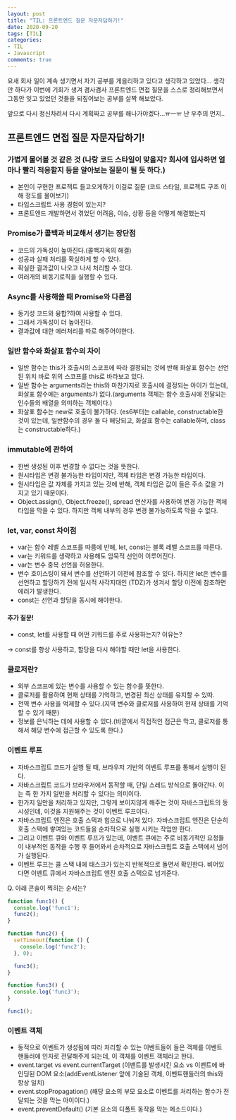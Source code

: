 ```yaml
---
layout: post
title: "TIL: 프론트엔드 질문 자문자답하기!"
date: 2020-09-20
tags: [TIL]
categories:
- TIL
- Javascript
comments: true
---
```


요새 회사 일이 계속 생기면서 자기 공부를 게을리하고 있다고 생각하고 있었다... 생각만 하다가 이번에 기회가 생겨 겸사겸사 프론트엔드 면접 질문을 스스로 정리해보면서 그동안 잊고 있었던 것들을 되짚어보는 공부를 살짝 해보았다.

앞으로 다시 정신차려서 다시 계획짜고 공부를 해나가야겠다...ㅠㅡㅠ 난 우주의 먼지..

## 프론트엔드 면접 질문 자문자답하기!

### 가볍게 물어볼 것 같은 것 (나랑 코드 스타일이 맞을지? 회사에 입사하면 얼마나 빨리 적응할지 등을 알아보는 질문이 될 듯 하다.)

* 본인이 구현한 프로젝트 들고오게하기 이걸로 질문 (코드 스타일, 프로젝트 구조 이해 정도를 물어보기)
* 타입스크립트 사용 경험이 있는지?
* 프론트엔드 개발하면서 겪었던 어려움, 이슈, 상황 등을 어떻게 해결했는지

### Promise가 콜백과 비교해서 생기는 장단점
	
* 코드의 가독성이 높아진다.(콜백지옥의 해결)
* 성공과 실패 처리를 확실하게 할 수 있다.
* 확실한 결과값이 나오고 나서 처리할 수 있다.
* 여러개의 비동기로직을 실행할 수 있다.

### Async를 사용해쓸 때 Promise와 다른점

* 동기성 코드와 융합?하여 사용할 수 있다.
* 그래서 가독성이 더 높아진다.
* 결과값에 대한 에러처리를 따로 해주어야한다.

### 일반 함수와 화살표 함수의 차이

* 일반 함수는 this가 호출시의 스코프에 따라 결정되는 것에 반해 화살표 함수는 선언된 위치 바로 위의 스코프를 this로 바라보고 있다.
* 일반 함수는 arguments라는 this와 마찬가지로 호출시에 결정되는 아이가 있는데, 화살표 함수에는 arguments가 없다.(arguments 객체는 함수 호출시에 전달되는 인수들의 배열을 의미하는 객체이다.)
* 화살표 함수는 new로 호출이 불가하다. (es6부터는 callable, constructable한 것이 있는데, 일반함수의 경우 둘 다 해당되고, 화살표 함수는 callable하며, class는 constructable하다.)

### immutable에 관하여

* 한번 생성된 이후 변경할 수 없다는 것을 뜻한다.
* 원시타입은 변경 불가능한 타입이지만, 객체 타입은 변경 가능한 타입이다.
* 원시타입은 값 자체를 가지고 있는 것에 반해, 객체 타입은 값이 들은 주소 값을 가지고 있기 때문이다.
* Object.assign(), Object.freeze(), spread 연산자를 사용하여 변경 가능한 객체타입을 막을 수 있다. 하지만 객체 내부의 경우 변경 불가능하도록 막을 수 없다.

### let, var, const 차이점

* var는 함수 레벨 스코프를 따름에 반해, let, const는 블록 레벨 스코프를 따른다.
* var는 키워드를 생략하고 사용해도 암묵적 선언이 이루어진다.
* var는 변수 중복 선언을 허용한다.	
* 변수 호이스팅이 돼서 변수를 선언하기 이전에 참조할 수 있다. 하지만 let은 변수를 선언하고 할당하기 전에 일시적 사각지대인 (TDZ)가 생겨서 할당 이전에 참조하면 에러가 발생한다.
* const는 선언과 할당을 동시에 해야한다.

#### 추가 질문!

* const, let를 사용할 때 어떤 키워드를 주로 사용하는지? 이유는?

-> const를 항상 사용하고, 할당을 다시 해야할 때만 let을 사용한다.

### 클로저란?

* 외부 스코프에 있는 변수를 사용할 수 있는 함수를 뜻한다.
* 클로저를 활용하여 현재 상태를 기억하고, 변경된 최신 상태를 유지할 수 있따.
* 전역 변수 사용을 억제할 수 있다.(지역 변수와 클로저를 사용하여 현재 상태를 기억할 수 있기 때문)
* 정보를 은닉하는 데에 사용할 수 있다.(바깥에서 직접적인 접근은 막고, 클로저를 통해서 해당 변수에 접근할 수 있도록 한다.)

	
### 이벤트 루프

* 자바스크립트 코드가 실행 될 때, 브라우저 기반의 이벤트 루프를 통해서 실행이 된다.
* 자바스크립트 코드가 브라우저에서 동작할 때, 단일 스레드 방식으로 돌아간다. 이는 즉 한 가지 일만을 처리할 수 있다는 의미이다.
* 한가지 일만을 처리하고 있지만, 그렇게 보이지않게 해주는 것이 자바스크립트의 동시성인데, 이것을 지원해주는 것이 이벤트 루프이다.
* 자바스크립트 엔진은 호출 스택과 힙으로 나눠져 있다. 자바스크립트 엔진은 단순히 호출 스택에 쌓여있는 코드들을 순차적으로 실행 시키는 작업만 한다.
* 그리고 이벤트 큐와 이벤트 루프가 있는데, 이벤트 큐에는 주로 비동기적인 요청들이 내부적인 동작을 수행 후 들어와서 순차적으로  자바스크립트 호출 스택에서 넘어가 실행된다.
* 이벤트 루프는 콜 스택 내에 태스크가 있는지 반복적으로 돌면서 확인한다. 비어있다면 이벤트 큐에서 자바스크립트 엔진 호출 스택으로 넘겨준다.
	
Q. 아래 콘솔이 찍히는 순서는?
```javascript
function func1() {
  console.log('func1');
  func2();
}

function func2() {
  setTimeout(function () {
    console.log('func2');
  }, 0);

  func3();
}

function func3() {
  console.log('func3');
}

func1();
```

### 이벤트 객체

* 동적으로 이벤트가 생성됨에 따라 처리할 수 있는 이벤트들이 들은 객체를 이벤트 핸들러에 인자로 전달해주게 되는데, 이 객체를 이벤트 객체라고 한다.
* event.target vs event.currentTarget
(이벤트를 발생시킨 요소 vs 이벤트에 바인딩된 DOM 요소(addEventListener 앞에 기술된 객체, 이벤트핸들러의 this와 항상 일치)
* event.stopPropagation()
(해당 요소의 부모 요소로 이벤트를 처리하는 함수가 전달되는 것을 막는 아이이다.)
* event.preventDefault()
	(기본 요소의 디폴트 동작을 막는 메소드이다.)

